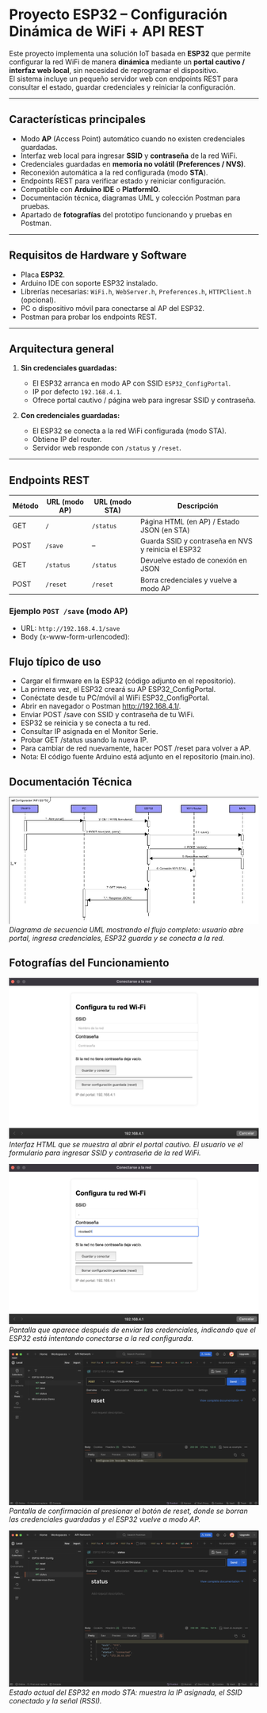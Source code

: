 # Proyecto ESP32 – Configuración Dinámica de WiFi + API REST

Este proyecto implementa una solución IoT basada en **ESP32** que permite configurar la red WiFi de manera **dinámica** mediante un **portal cautivo / interfaz web local**, sin necesidad de reprogramar el dispositivo.  
El sistema incluye un pequeño servidor web con endpoints REST para consultar el estado, guardar credenciales y reiniciar la configuración.

---

## Características principales

- Modo **AP** (Access Point) automático cuando no existen credenciales guardadas.  
- Interfaz web local para ingresar **SSID** y **contraseña** de la red WiFi.  
- Credenciales guardadas en **memoria no volátil (Preferences / NVS)**.  
- Reconexión automática a la red configurada (modo **STA**).  
- Endpoints REST para verificar estado y reiniciar configuración.  
- Compatible con **Arduino IDE** o **PlatformIO**.  
- Documentación técnica, diagramas UML y colección Postman para pruebas.  
- Apartado de **fotografías** del prototipo funcionando y pruebas en Postman.

---

## Requisitos de Hardware y Software

- Placa **ESP32**.  
- Arduino IDE con soporte ESP32 instalado.  
- Librerías necesarias: `WiFi.h`, `WebServer.h`, `Preferences.h`, `HTTPClient.h` (opcional).  
- PC o dispositivo móvil para conectarse al AP del ESP32.  
- Postman para probar los endpoints REST.

---

## Arquitectura general

1. **Sin credenciales guardadas:**  
   - El ESP32 arranca en modo AP con SSID `ESP32_ConfigPortal`.  
   - IP por defecto `192.168.4.1`.  
   - Ofrece portal cautivo / página web para ingresar SSID y contraseña.  

2. **Con credenciales guardadas:**  
   - El ESP32 se conecta a la red WiFi configurada (modo STA).  
   - Obtiene IP del router.  
   - Servidor web responde con `/status` y `/reset`.  

---

## Endpoints REST

| Método | URL (modo AP) | URL (modo STA) | Descripción |
|--------|---------------|---------------|-------------|
| GET    | `/`           | `/status`     | Página HTML (en AP) / Estado JSON (en STA) |
| POST   | `/save`       | –             | Guarda SSID y contraseña en NVS y reinicia el ESP32 |
| GET    | `/status`     | `/status`     | Devuelve estado de conexión en JSON |
| POST   | `/reset`      | `/reset`      | Borra credenciales y vuelve a modo AP |

### Ejemplo `POST /save` (modo AP)

- URL: `http://192.168.4.1/save`
- Body (x-www-form-urlencoded):

## Flujo típico de uso
- Cargar el firmware en la ESP32 (código adjunto en el repositorio).
- La primera vez, el ESP32 creará su AP ESP32_ConfigPortal.
- Conéctate desde tu PC/móvil al WiFi ESP32_ConfigPortal.
- Abrir en navegador o Postman http://192.168.4.1/.
- Enviar POST /save con SSID y contraseña de tu WiFi.
- ESP32 se reinicia y se conecta a tu red.
- Consultar IP asignada en el Monitor Serie.
- Probar GET /status usando la nueva IP.
- Para cambiar de red nuevamente, hacer POST /reset para volver a AP.
- Nota: El código fuente Arduino está adjunto en el repositorio (main.ino).
  
## Documentación Técnica
![Diagrama UML de secuencia](uml_secuencial.jpeg)  
*Diagrama de secuencia UML mostrando el flujo completo: usuario abre portal, ingresa credenciales, ESP32 guarda y se conecta a la red.*

## Fotografías del Funcionamiento
![Pantalla Buscar](busca.png)  
*Interfaz HTML que se muestra al abrir el portal cautivo. El usuario ve el formulario para ingresar SSID y contraseña de la red WiFi.*

![Pantalla Conecta](conecta.png)  
*Pantalla que aparece después de enviar las credenciales, indicando que el ESP32 está intentando conectarse a la red configurada.*

![Pantalla Reset](reset.png)  
*Pantalla de confirmación al presionar el botón de reset, donde se borran las credenciales guardadas y el ESP32 vuelve a modo AP.*

![Pantalla Status](status.png)  
*Estado actual del ESP32 en modo STA: muestra la IP asignada, el SSID conectado y la señal (RSSI).*
